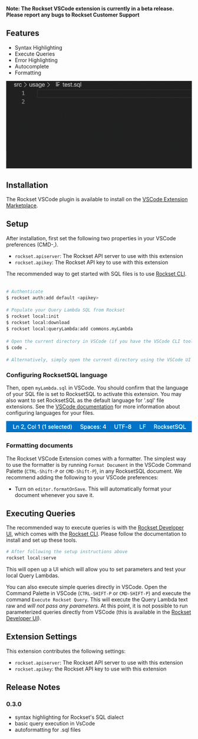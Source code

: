 **Note: The Rockset VSCode extension is currently in a beta release. Please report any bugs to Rockset Customer Support**
## Features

- Syntax Highlighting
- Execute Queries
- Error Highlighting
- Autocomplete
- Formatting

![gif failed to load](/packages/rscode/assets/vscode-readme.gif)

## Installation

The Rockset VSCode plugin is available to install on the [VSCode Extension Marketplace](https://code.visualstudio.com/docs/editor/extension-gallery).

## Setup

After installation, first set the following two properties in your VSCode preferences (CMD-,).

- `rockset.apiserver`: The Rockset API server to use with this extension
- `rockset.apikey`: The Rockset API key to use with this extension

The recommended way to get started with SQL files is to use [Rockset CLI](/packages/cli).

```sh

# Authenticate
$ rockset auth:add default <apikey>

# Populate your Query Lambda SQL from Rockset
$ rockset local:init
$ rockset local:download
$ rockset local:queryLambda:add commons.myLambda

# Open the current directory in VSCode (if you have the VSCode CLI tools)
$ code .

# Alternatively, simply open the current directory using the VSCode UI
```

### Configuring RocksetSQL language

Then, open `myLambda.sql` in VSCode. You should confirm that the language of your SQL file is set to RocksetSQL to activate this extension. You may also want to set RocksetSQL as the default language for '.sql' file extensions. See the [VSCode documentation](https://code.visualstudio.com/docs/languages/overview#_changing-the-language-for-the-selected-file) for more information about configuring languages for your files.

![Image failed to load](/packages/rscode/assets/rockset-sql.png)

### Formatting documents

The Rockset VSCode Extension comes with a formatter. The simplest way to use the formatter is by running `Format Document` in the VSCode Command Palette (`CTRL-Shift-P` or `CMD-Shift-P`), in any RocksetSQL document. We recommend adding the following to your VSCode preferences:

- Turn on `editor.formatOnSave`. This will automatically format your document whenever you save it.

## Executing Queries

The recommended way to execute queries is with the [Rockset Developer UI](/packages/dev-server), which comes with the [Rockset CLI](/packages/cli). Please follow the documentation to install and set up these tools.

```sh
# After following the setup instructions above
rockset local:serve
```

This will open up a UI which will allow you to set parameters and test your local Query Lambdas.

You can also execute simple queries directly in VSCode. Open the Command Palette in VSCode (`CTRL-SHIFT-P` or `CMD-SHIFT-P`) and execute the command `Execute Rockset Query`. This will execute the Query Lambda text raw and _will not pass any parameters_. At this point, it is not possible to run parameterized queries directly from VSCode (this is available in the [Rockset Developer UI](/packages/dev-server)).

## Extension Settings

This extension contributes the following settings:

- `rockset.apiserver`: The Rockset API server to use with this extension
- `rockset.apikey`: the Rockset API key to use with this extension

## Release Notes

### 0.3.0

- syntax highlighting for Rockset's SQL dialect
- basic query execution in VsCode
- autoformatting for .sql files
